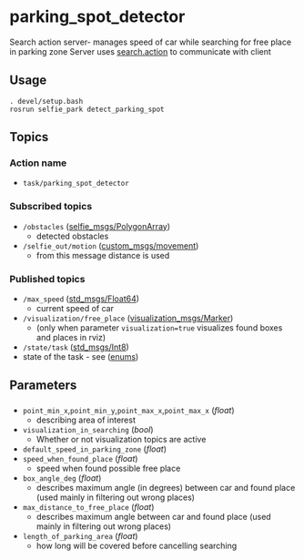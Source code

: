 # parking_spot_detector
Search action server- manages speed of car while searching for free place in parking zone
Server uses [search.action](./../../Shared/custom_msgs/action/search.action) to communicate with client
## Usage
```
. devel/setup.bash
rosrun selfie_park detect_parking_spot
```
## Topics
### Action name
- `task/parking_spot_detector`

### Subscribed topics
- `/obstacles` ([selfie_msgs/PolygonArray](https://github.com/KNR-Selfie/selfie_carolocup2020/wiki/Messages-and-actions))
  - detected obstacles
- `/selfie_out/motion` ([custom_msgs/movement](./../../Shared/custom_msgs/msg/Motion.msg))
  - from this message distance is used
 
### Published topics
- `/max_speed` ([std_msgs/Float64](https://docs.ros.org/api/std_msgs/html/msg/Float64.html))
  - current speed of car
- `/visualization/free_place` ([visualization_msgs/Marker](https://docs.ros.org/api/visualization_msgs/html/msg/Marker.html))
  - (only when parameter `visualization=true` visualizes found boxes and places in rviz)
-  `/state/task` ([std_msgs/Int8](https://docs.ros.org/api/std_msgs/html/msg/Int8.html))
  - state of the task - see ([enums](./../../Shared/custom_msgs/include/custom_msgs/task_enum.h))


## Parameters
###
 - `point_min_x`,`point_min_y`,`point_max_x`,`point_max_x` (*float*)
   - describing area of interest
 - `visualization_in_searching` (*bool*)
   - Whether or not visualization topics are active
 - `default_speed_in_parking_zone` (*float*)
 - `speed_when_found_place` (*float*)
   - speed when found possible free place
 - `box_angle_deg` (*float*)
   - describes maximum angle (in degrees) between car and found place (used mainly in filtering out wrong places)
 - `max_distance_to_free_place` (*float*)
   - describes maximum angle between car and found place (used mainly in filtering out wrong places)
 - `length_of_parking_area` (*float*)
   - how long will be covered before cancelling searching

